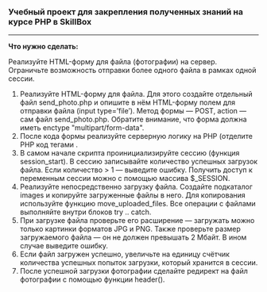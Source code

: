 ### Учебный проект для закрепления полученных знаний на курсе PHP в SkillBox

---

**Что нужно сделать:**

Реализуйте HTML-форму для файла (фотографии) на сервер. Ограничьте возможность отправки более одного файла в рамках одной сессии.

1. Реализуйте HTML-форму для файла. Для этого создайте отдельный файл send_photo.php и опишите в нём HTML-форму полем для отправки файла (input type=’file’). Метод формы — POST, action — сам файл send_photo.php. Обратите внимание, что форма должна иметь enctype "multipart/form-data".
2. После кода формы реализуйте серверную логику на PHP (отделите PHP код тегами <?php ?>. 
3. В самом начале скрипта проинициализируйте сессию (функция session_start). В сессию записывайте количество успешных загрузок файла. Если количество > 1 — выведите ошибку. Получить доступ к переменным сессии можно с помощью массива $_SESSION.
4. Реализуйте непосредственно загрузку файла. Создайте подкаталог images и копируйте загруженные файлы в него. Для копирования используйте функцию move_uploaded_files. Все операции с файлами выполняйте внутри блоков try .. catch. 
5. При загрузке файла проверьте его расширение — загружать можно только картинки форматов JPG и PNG. Также проверьте размер загружаемого файла — он не должен превышать 2 Мбайт. В ином случае выведите ошибку. 
6. Если файл загружен успешно, увеличьте на единицу счётчик количества успешных попыток загрузки, который хранится в сессии.
7. После успешной загрузки фотографии сделайте редирект на файл фотографии с помощью функции header().
